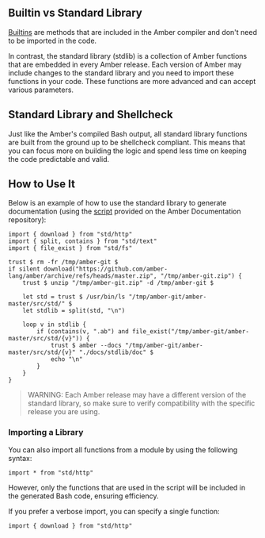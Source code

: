 ## Builtin vs Standard Library

[Builtins](/advanced_syntax/builtins) are methods that are included in the Amber compiler and don't need to be imported in the code.

In contrast, the standard library (stdlib) is a collection of Amber functions that are embedded in every Amber release. Each version of Amber may include changes to the standard library and you need to import these functions in your code. These functions are more advanced and can accept various parameters.

## Standard Library and Shellcheck

Just like the Amber's compiled Bash output, all standard library functions are built from the ground up to be shellcheck compliant. This means that you can focus more on building the logic and spend less time on keeping the code predictable and valid.

## How to Use It

Below is an example of how to use the standard library to generate documentation (using the [script](https://github.com/amber-lang/amber-docs/sync-stdlib-doc.ab) provided on the Amber Documentation repository):

```ab
import { download } from "std/http"
import { split, contains } from "std/text"
import { file_exist } from "std/fs"

trust $ rm -fr /tmp/amber-git $
if silent download("https://github.com/amber-lang/amber/archive/refs/heads/master.zip", "/tmp/amber-git.zip") {
    trust $ unzip "/tmp/amber-git.zip" -d /tmp/amber-git $

    let std = trust $ /usr/bin/ls "/tmp/amber-git/amber-master/src/std/" $
    let stdlib = split(std, "\n")

    loop v in stdlib {
        if (contains(v, ".ab") and file_exist("/tmp/amber-git/amber-master/src/std/{v}")) {
            trust $ amber --docs "/tmp/amber-git/amber-master/src/std/{v}" "./docs/stdlib/doc" $
            echo "\n"
        }
    }
}
```

> WARNING: Each Amber release may have a different version of the standard library, so make sure to verify compatibility with the specific release you are using.

### Importing a Library

You can also import all functions from a module by using the following syntax:

```ab
import * from "std/http"
```

However, only the functions that are used in the script will be included in the generated Bash code, ensuring efficiency.

If you prefer a verbose import, you can specify a single function:

```ab
import { download } from "std/http"
```
